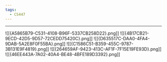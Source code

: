```yaml
---
tags:
  - CS447
---
```

---
![[{A5865B79-C531-4108-B96F-5337CB258D22}.png]]
![[{4B17CB21-9ECD-42D5-9D57-72CEDD75420C}.png]]
![[{D635517C-DAA0-4FA4-9DAB-5A2E8F0F55BA}.png]]
![[{C1586C51-B359-455C-9787-3B131E9F4819}.png]]
![[{264659AF-9423-413C-AF1F-7F15E19FE93D}.png]]
![[{46EE443A-7A02-40A4-BE48-4BFE189D3392}.png]]

